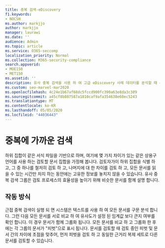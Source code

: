 ```yaml
---
title: 중복 검색-eDiscovery
f1.keywords:
- NOCSH
ms.author: markjjo
author: markjjo
manager: laurawi
ms.date: ''
audience: Admin
ms.topic: article
ms.service: O365-seccomp
localization_priority: Normal
ms.collection: M365-security-compliance
search.appverid:
- MOE150
- MET150
ms.assetid: ''
description: 유사 중복 검색을 사용 하 여 고급 eDiscovery 사례 데이터를 분석할 때 유사한 문서를 그룹화 합니다.
ms.custom: seo-marvel-mar2020
ms.openlocfilehash: 4c24e1b67af68dc5fccd900fc390a63e8da3c389
ms.sourcegitcommit: a45cf8b887587a1810caf9afa354638e68ec5243
ms.translationtype: MT
ms.contentlocale: ko-KR
ms.lasthandoff: 05/05/2020
ms.locfileid: "44036443"
---
```

# <a name="near-duplicate-detection"></a>중복에 가까운 검색

하위 집합이 같은 서식 파일을 기반으로 하며, 여기에 몇 가지 차이가 있는 같은 상용구 언어를 사용 하는 검토할 문서 집합을 가정해 봅니다. 검토자가이 하위 집합을 식별 하 고, 그 중 하나를 철저히 검토 하 고, 나머지에 대 한 차이를 검토 하 고, 모든 문서를 읽을 수 있는 시간만 차지 하는 동안에는 고유한 정보를 놓치지 않을 수 있습니다. 유사 중복 검색 그룹은 검토 프로세스의 효율성을 높이기 위해 비슷한 문서를 함께 설명 합니다.

## <a name="how-does-it-work"></a>작동 방식

근접 중복 검색이 실행 되 면 시스템은 텍스트를 사용 하 여 모든 문서를 구문 분석 합니다. 그런 다음 모든 문서를 서로 비교 하 여 유사도가 설정 된 임계값 보다 큰지 여부를 확인 합니다. 이 경우 문서가 함께 그룹화 됩니다. 모든 문서를 비교 하 고 그룹화 한 후에는 각 그룹의 문서가 "피벗"으로 표시 됩니다. 문서를 검토할 때 검토 중인 피벗 및 문서 간의 차이에 초점을 맞추어, 먼저 피벗을 검토 하 고 동일한 근거리 복제 세트로 다른 문서를 검토할 수 있습니다.
